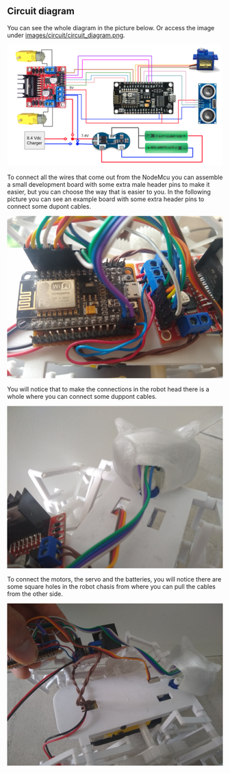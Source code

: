 ## Circuit diagram

You can see the whole diagram in the picture below. Or access the image under [images/circuit/circuit_diagram.png](../images/circuit/circuit_diagram.png).

<img width=800px src="../images/circuit/circuit_diagram.png">

To connect all the wires that come out from the NodeMcu you can assemble a small development board with some extra male header pins to make it easier, but you can choose the way that is easier to you.
In the following picture you can see an example board with some extra header pins to connect some dupont cables.

<img width=800px src="../images/circuit/nodemcu_board.jpg">

You will notice that to make the connections in the robot head there is a whole where you can connect some duppont cables.

<img width=800px src="../images/circuit/head_wiring.jpg">

To connect the motors, the servo and the batteries, you will notice there are some square holes in the robot chasis from where you can pull the cables from the other side.

<img width=800px src="../images/circuit/chasis_wiring.jpg">

